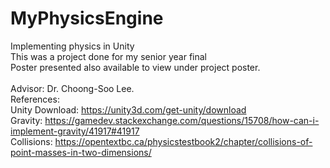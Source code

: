 # MyPhysicsEngine
Implementing physics in Unity<br />
This was a project done for my senior year final<br />
Poster presented also available to view under project poster.<br /> <br />
Advisor: Dr. Choong-Soo Lee.<br />
References: <br />
Unity Download: https://unity3d.com/get-unity/download  <br />
Gravity: https://gamedev.stackexchange.com/questions/15708/how-can-i-implement-gravity/41917#41917  <br />
Collisions: https://opentextbc.ca/physicstestbook2/chapter/collisions-of-point-masses-in-two-dimensions/  <br />


